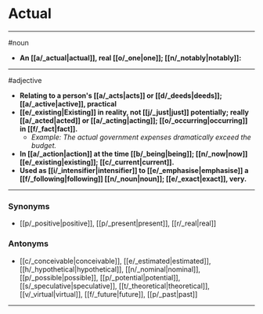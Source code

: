 # Actual
---
#noun
- **An [[a/_actual|actual]], real [[o/_one|one]]; [[n/_notably|notably]]:**
---
#adjective
- **Relating to a person's [[a/_acts|acts]] or [[d/_deeds|deeds]]; [[a/_active|active]], practical**
- **[[e/_existing|Existing]] in reality, not [[j/_just|just]] potentially; really [[a/_acted|acted]] or [[a/_acting|acting]]; [[o/_occurring|occurring]] in [[f/_fact|fact]].**
	- _Example: The actual government expenses dramatically exceed the budget._
- **In [[a/_action|action]] at the time [[b/_being|being]]; [[n/_now|now]] [[e/_existing|existing]]; [[c/_current|current]].**
- **Used as [[i/_intensifier|intensifier]] to [[e/_emphasise|emphasise]] a [[f/_following|following]] [[n/_noun|noun]]; [[e/_exact|exact]], very.**
---
### Synonyms
- [[p/_positive|positive]], [[p/_present|present]], [[r/_real|real]]
### Antonyms
- [[c/_conceivable|conceivable]], [[e/_estimated|estimated]], [[h/_hypothetical|hypothetical]], [[n/_nominal|nominal]], [[p/_possible|possible]], [[p/_potential|potential]], [[s/_speculative|speculative]], [[t/_theoretical|theoretical]], [[v/_virtual|virtual]], [[f/_future|future]], [[p/_past|past]]
---
